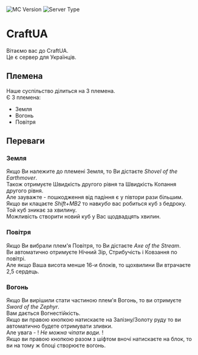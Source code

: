 ![MC Version](https://img.shields.io/badge/mc-1.7.10-blue.svg?style=flat-square) ![Server Type](https://img.shields.io/badge/server--type-KCouldron-red.svg?style=flat-square)
# CraftUA
Вітаємо вас до CraftUA.  
Це є сервер для Українців.  

## Племена
Наше суспільство ділиться на 3 племена.  
Є 3 племена:
* Земля
* Вогонь
* Повітря

## Переваги
### Земля
Якщо Ви належите до племені Земля, то Ви дістаєте _Shovel of the Earthmover_.  
Також отримуєте Швидкість другого рівня та Швидкість Копання другого рівня.  
Але зауважте - пошкодження від падіння є у півтори рази більшим.  
Якщо ви клацаєте *Shift+MB2* то нав*кубо* вас робиться куб з бедроку.  
Той куб зникає за хвилину.  
Можливість створити новий куб у Вас щодвадцять хвилин.  

### Повітря
Якщо Ви вибрали плем'я Повітря, то Ви дістаєте _Axe of the Stream_.  
Ви автоматично отримуєте Нічний Зір, Стрибучість і Ковзання по повітрі.  
Але якщо Ваша висота менше 16-и блоків, то щохвилини Ви втрачаєте 2,5 сердець.  

### Вогонь
Якщо Ви вирішили стати частиною плем'я Вогонь, то ви отримуєте _Sword of the Zephyr_.  
Вам дається Вогнестійкість.  
Якщо ви правою кнопкою натискаєте на Залізну/Золоту руду то ви автоматично будете отримувати зливки.  
Але увага - ! _Не можна чіпати води._ !  
Якщо ви правою кнопкою разом з шіфтом вночі натискаєте на блок, то ви на тому ж блоці створюєте вогонь.  
